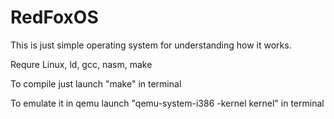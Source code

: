 # RedFoxOS
This is just simple operating system for understanding how it works.

Requre Linux, ld, gcc, nasm, make

To compile just launch "make" in terminal

To emulate it in qemu launch "qemu-system-i386 -kernel kernel" in terminal
